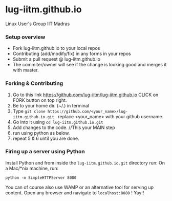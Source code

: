 # lug-iitm.github.io
Linux User's Group IIT Madras 

### Setup overview 
* Fork lug-iitm.github.io to your local repos
* Contributing (add/modify/fix) in any forms in your repos
* Submit a pull request @ lug-iitm.github.io
* The commiter/owner will see if the change is looking good and merges it with master.

### Forking & Contributing 

1. Go to this link https://github.com/lug-iitm/lug-iitm.github.io CLICK on FORK button on top right.
2. Be to your home dir. (~/.) in terminal 
3. Type ``` git clone https://github.com/<your_name>/lug-iitm.github.io.git ``` . replace <your_name> with your github username.
4. Go into it using ``` cd lug-iitm.github.io.git ```
5. Add changes to the code. //This your MAIN step 
6. run using python as below.
7. repeat 5 & 6 until you are done.


### Firing up a server using Python

Install Python and from inside the `lug-iitm.github.io.git` directory run:
On a Mac/*nix machine, run:

```
python -m SimpleHTTPServer 8080
```
You can of course also use WAMP or an alternative tool for serving up content. 
Open any browser and navigate to ``` localhost:8080 ``` ! Yay!!
